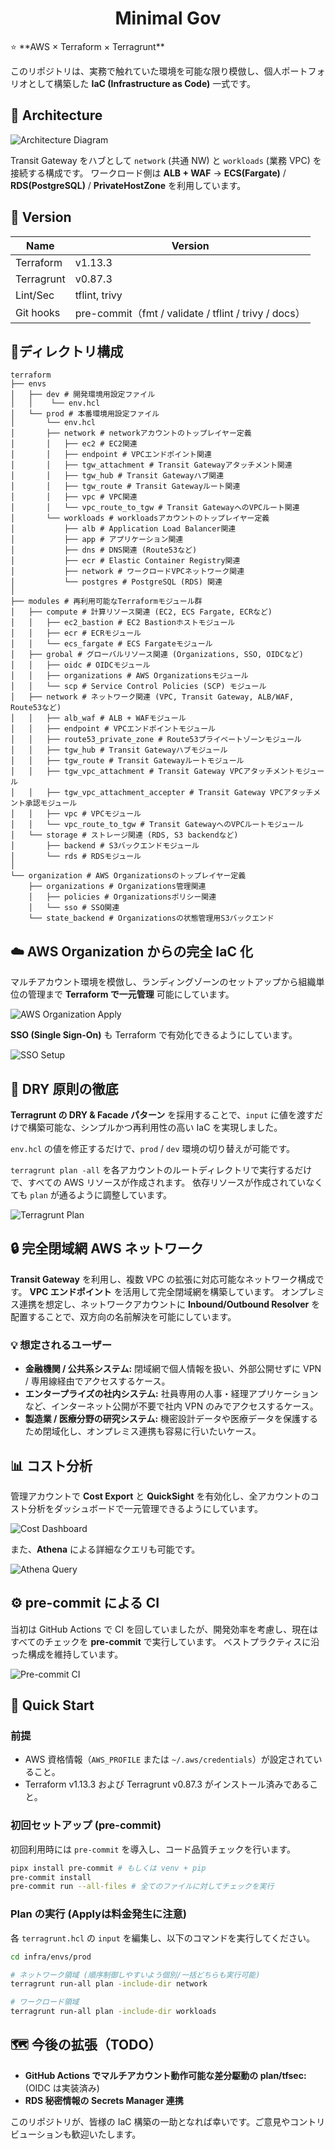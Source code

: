 <div align="center">

# Minimal Gov

</div>
⭐ **AWS × Terraform × Terragrunt**

このリポジトリは、実務で触れていた環境を可能な限り模倣し、個人ポートフォリオとして構築した **IaC (Infrastructure as Code)** 一式です。

## 🧭 Architecture

![Architecture Diagram](./image/アーキテクチャ図.png)

Transit Gateway をハブとして `network` (共通 NW) と `workloads` (業務 VPC) を接続する構成です。
ワークロード側は **ALB + WAF** → **ECS(Fargate)** / **RDS(PostgreSQL)** / **PrivateHostZone** を利用しています。

## 🔢 Version

| Name | Version |
|---|---|
| Terraform | v1.13.3 |
| Terragrunt | v0.87.3 |
| Lint/Sec | tflint, trivy |
| Git hooks | pre-commit（fmt / validate / tflint / trivy / docs） |

## 📂ディレクトリ構成

```
terraform
├── envs
│   ├── dev # 開発環境用設定ファイル
│   │    └── env.hcl
│   └── prod # 本番環境用設定ファイル
│       └── env.hcl
│       ├── network # networkアカウントのトップレイヤー定義
│       │   ├── ec2 # EC2関連
│       │   ├── endpoint # VPCエンドポイント関連
│       │   ├── tgw_attachment # Transit Gatewayアタッチメント関連
│       │   ├── tgw_hub # Transit Gatewayハブ関連
│       │   ├── tgw_route # Transit Gatewayルート関連
│       │   ├── vpc # VPC関連
│       │   └── vpc_route_to_tgw # Transit GatewayへのVPCルート関連
│       └── workloads # workloadsアカウントのトップレイヤー定義
│           ├── alb # Application Load Balancer関連
│           ├── app # アプリケーション関連
│           ├── dns # DNS関連 (Route53など)
│           ├── ecr # Elastic Container Registry関連
│           ├── network # ワークロードVPCネットワーク関連
│           └── postgres # PostgreSQL (RDS) 関連
│ 
├── modules # 再利用可能なTerraformモジュール群
│   ├── compute # 計算リソース関連 (EC2, ECS Fargate, ECRなど)
│   │   ├── ec2_bastion # EC2 Bastionホストモジュール
│   │   ├── ecr # ECRモジュール
│   │   └── ecs_fargate # ECS Fargateモジュール
│   ├── grobal # グローバルリソース関連 (Organizations, SSO, OIDCなど)
│   │   ├── oidc # OIDCモジュール
│   │   ├── organizations # AWS Organizationsモジュール
│   │   └── scp # Service Control Policies (SCP) モジュール
│   ├── network # ネットワーク関連 (VPC, Transit Gateway, ALB/WAF, Route53など)
│   │   ├── alb_waf # ALB + WAFモジュール
│   │   ├── endpoint # VPCエンドポイントモジュール
│   │   ├── route53_private_zone # Route53プライベートゾーンモジュール
│   │   ├── tgw_hub # Transit Gatewayハブモジュール
│   │   ├── tgw_route # Transit Gatewayルートモジュール
│   │   ├── tgw_vpc_attachment # Transit Gateway VPCアタッチメントモジュール
│   │   ├── tgw_vpc_attachment_accepter # Transit Gateway VPCアタッチメント承認モジュール
│   │   ├── vpc # VPCモジュール
│   │   └── vpc_route_to_tgw # Transit GatewayへのVPCルートモジュール
│   └── storage # ストレージ関連 (RDS, S3 backendなど)
│       ├── backend # S3バックエンドモジュール
│       └── rds # RDSモジュール
│
└── organization # AWS Organizationsのトップレイヤー定義
    ├── organizations # Organizations管理関連
    │   ├── policies # Organizationsポリシー関連
    │   └── sso # SSO関連
    └── state_backend # Organizationsの状態管理用S3バックエンド

```

## ☁️ AWS Organization からの完全 IaC 化

マルチアカウント環境を模倣し、ランディングゾーンのセットアップから組織単位の管理まで **Terraform で一元管理** 可能にしています。

![AWS Organization Apply](./image/organization%20apply.png)

**SSO (Single Sign-On)** も Terraform で有効化できるようにしています。

![SSO Setup](./image/sso.png)

## 🧩 DRY 原則の徹底

**Terragrunt の DRY & Facade パターン** を採用することで、`input` に値を渡すだけで構築可能な、シンプルかつ再利用性の高い IaC を実現しました。

`env.hcl` の値を修正するだけで、`prod` / `dev` 環境の切り替えが可能です。

`terragrunt plan -all` を各アカウントのルートディレクトリで実行するだけで、すべての AWS リソースが作成されます。
依存リソースが作成されていなくても `plan` が通るように調整しています。

![Terragrunt Plan](./image/plan.png)

## 🔒 完全閉域網 AWS ネットワーク

**Transit Gateway** を利用し、複数 VPC の拡張に対応可能なネットワーク構成です。
**VPC エンドポイント** を活用して完全閉域網を構築しています。
オンプレミス連携を想定し、ネットワークアカウントに **Inbound/Outbound Resolver** を配置することで、双方向の名前解決を可能にしています。

### 💡 想定されるユーザー

- **金融機関 / 公共系システム:** 閉域網で個人情報を扱い、外部公開せずに VPN / 専用線経由でアクセスするケース。
- **エンタープライズの社内システム:** 社員専用の人事・経理アプリケーションなど、インターネット公開が不要で社内 VPN のみでアクセスするケース。
- **製造業 / 医療分野の研究システム:** 機密設計データや医療データを保護するため閉域化し、オンプレミス連携も容易に行いたいケース。

## 📊 コスト分析
管理アカウントで **Cost Export** と **QuickSight** を有効化し、全アカウントのコスト分析をダッシュボードで一元管理できるようにしています。

![Cost Dashboard](./image/costdashboad.png)

また、**Athena** による詳細なクエリも可能です。

![Athena Query](./image/athena.png)

## ⚙️ pre-commit による CI

当初は GitHub Actions で CI を回していましたが、開発効率を考慮し、現在はすべてのチェックを **pre-commit** で実行しています。
ベストプラクティスに沿った構成を維持しています。

![Pre-commit CI](./image/pre-commit.png)

## 🚀 Quick Start

### 前提

- AWS 資格情報（`AWS_PROFILE` または `~/.aws/credentials`）が設定されていること。
- Terraform v1.13.3 および Terragrunt v0.87.3 がインストール済みであること。

### 初回セットアップ (pre-commit)

初回利用時には `pre-commit` を導入し、コード品質チェックを行います。

```bash
pipx install pre-commit # もしくは venv + pip
pre-commit install
pre-commit run --all-files # 全てのファイルに対してチェックを実行
```

### Plan の実行 (Applyは料金発生に注意)

各 `terragrunt.hcl` の `input` を編集し、以下のコマンドを実行してください。

```bash
cd infra/envs/prod

# ネットワーク領域 (順序制御しやすいよう個別/一括どちらも実行可能)
terragrunt run-all plan -include-dir network

# ワークロード領域
terragrunt run-all plan -include-dir workloads
```

## 🗺️ 今後の拡張（TODO）

- **GitHub Actions でマルチアカウント動作可能な差分駆動の plan/tfsec:** (OIDC は実装済み)
- **RDS 秘密情報の Secrets Manager 連携**


このリポジトリが、皆様の IaC 構築の一助となれば幸いです。ご意見やコントリビューションも歓迎いたします。

